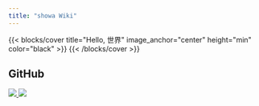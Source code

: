 ```yaml
---
title: "showa Wiki"
---
```


{{< blocks/cover title="Hello, 世界" image_anchor="center" height="min" color="black" >}}
{{< /blocks/cover >}}

<h2 class="mt-3">GitHub</h2>
<a class="col-12" href="https://github.com/showa-93/go-mask">
  <img src="https://gh-card.dev/repos/showa-93/go-mask.svg">
</a>
<a class="col-12" href="https://github.com/showa-93/showa-wiki">
  <img src="https://gh-card.dev/repos/showa-93/showa-wiki.svg">
</a>

